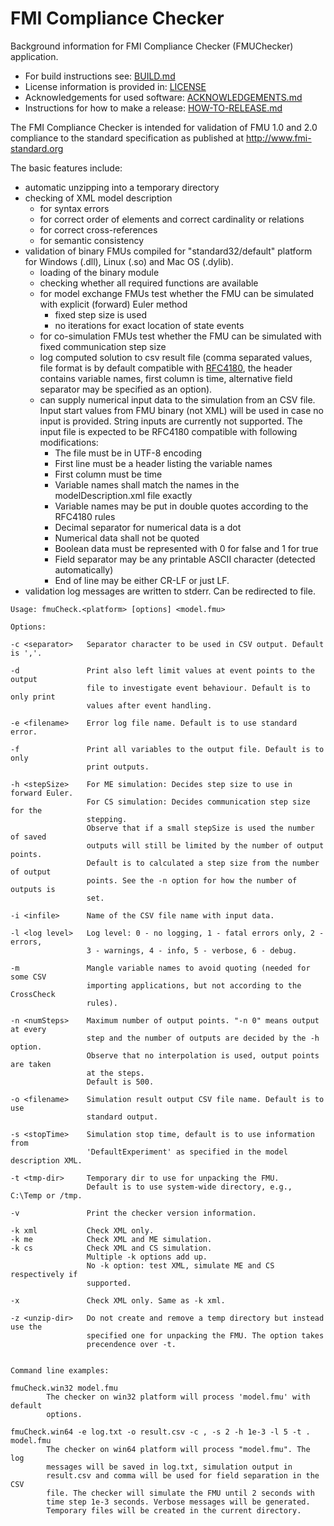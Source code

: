 # FMI Compliance Checker

Background information for FMI Compliance Checker (FMUChecker) application.

- For build instructions see: [BUILD.md](BUILD.md)
- License information is provided in: [LICENSE](LICENSE)
- Acknowledgements for used software: [ACKNOWLEDGEMENTS.md](ACKNOWLEDGEMENTS.md)
- Instructions for how to make a release: [HOW-TO-RELEASE.md](HOW-TO-RELEASE.md)

The FMI Compliance Checker is intended for
validation of FMU 1.0 and 2.0 compliance to the standard specification
as published at <http://www.fmi-standard.org>

The basic features include:
 - automatic unzipping into a temporary directory
 - checking of XML model description
	- for syntax errors
	- for correct order of elements and correct cardinality or relations
	- for correct cross-references
	- for semantic consistency
 - validation of binary FMUs compiled for "standard32/default" platform for
	Windows (.dll), Linux (.so) and Mac OS (.dylib).
	- loading of the binary module
	- checking whether all required functions are available
	- for model exchange FMUs test whether the FMU can be simulated with
    explicit (forward) Euler method
		- fixed step size is used
		- no iterations for exact location of state events
    - for co-simulation FMUs test whether the FMU can be simulated with
    fixed communication step size
	- log computed solution to csv result file (comma separated values,
    file format is by default compatible with
    [RFC4180](http://www.ietf.org/rfc/rfc4180.txt), the header contains variable
    names, first column is time, alternative field separator may be specified as
    an option).
    - can supply numerical input data to the simulation from an CSV file. Input
    start values from FMU binary (not XML) will be used in case no input
    is provided.
    String inputs are currently not supported. The input file is expected to be
    RFC4180 compatible with following modifications:
      - The file must be in UTF-8 encoding
      - First line must be a header listing the variable names
      - First column must be time
      - Variable names shall match the names in the modelDescription.xml
      file exactly
      - Variable names may be put in double quotes according to the RFC4180
      rules
      - Decimal separator for numerical data is a dot
      - Numerical data shall not be quoted
      - Boolean data must be represented with 0 for false and 1 for true
      - Field separator may be any printable ASCII character (detected
      automatically)
      - End of line may be either CR-LF or just LF.
 - validation log messages are written to stderr. Can be redirected to file.

```
Usage: fmuCheck.<platform> [options] <model.fmu>

Options:

-c <separator>   Separator character to be used in CSV output. Default is ','.

-d               Print also left limit values at event points to the output
                 file to investigate event behaviour. Default is to only print
                 values after event handling.

-e <filename>    Error log file name. Default is to use standard error.

-f               Print all variables to the output file. Default is to only
                 print outputs.

-h <stepSize>    For ME simulation: Decides step size to use in forward Euler.
                 For CS simulation: Decides communication step size for the
                 stepping.
                 Observe that if a small stepSize is used the number of saved
                 outputs will still be limited by the number of output points.
                 Default is to calculated a step size from the number of output
                 points. See the -n option for how the number of outputs is
                 set.

-i <infile>      Name of the CSV file name with input data.

-l <log level>   Log level: 0 - no logging, 1 - fatal errors only, 2 - errors,
                 3 - warnings, 4 - info, 5 - verbose, 6 - debug.

-m               Mangle variable names to avoid quoting (needed for some CSV
                 importing applications, but not according to the CrossCheck
                 rules).

-n <numSteps>    Maximum number of output points. "-n 0" means output at every
                 step and the number of outputs are decided by the -h option.
                 Observe that no interpolation is used, output points are taken
                 at the steps.
                 Default is 500.

-o <filename>    Simulation result output CSV file name. Default is to use
                 standard output.

-s <stopTime>    Simulation stop time, default is to use information from
                 'DefaultExperiment' as specified in the model description XML.

-t <tmp-dir>     Temporary dir to use for unpacking the FMU.
                 Default is to use system-wide directory, e.g., C:\Temp or /tmp.

-v               Print the checker version information.

-k xml           Check XML only.
-k me            Check XML and ME simulation.
-k cs            Check XML and CS simulation.
                 Multiple -k options add up.
                 No -k option: test XML, simulate ME and CS respectively if
                 supported.

-x               Check XML only. Same as -k xml.

-z <unzip-dir>   Do not create and remove a temp directory but instead use the
                 specified one for unpacking the FMU. The option takes
                 precendence over -t.


Command line examples:

fmuCheck.win32 model.fmu
        The checker on win32 platform will process 'model.fmu' with default
        options.

fmuCheck.win64 -e log.txt -o result.csv -c , -s 2 -h 1e-3 -l 5 -t . model.fmu
        The checker on win64 platform will process "model.fmu". The log
        messages will be saved in log.txt, simulation output in
        result.csv and comma will be used for field separation in the CSV
        file. The checker will simulate the FMU until 2 seconds with
        time step 1e-3 seconds. Verbose messages will be generated.
        Temporary files will be created in the current directory.
```
